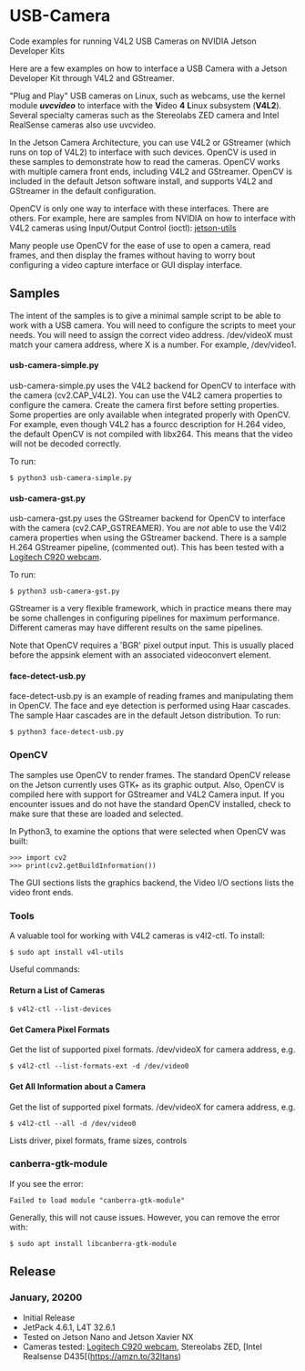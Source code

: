 # USB-Camera
Code examples for running V4L2 USB Cameras on NVIDIA Jetson Developer Kits

Here are a few examples on how to interface a USB Camera with a Jetson Developer Kit through V4L2 and GStreamer.

"Plug and Play" USB cameras on Linux, such as webcams, use the kernel module _**uvcvideo**_ to interface with the **V**ideo **4** **L**inux subsystem (**V4L2**). Several specialty cameras such as the Stereolabs ZED camera and Intel RealSense cameras also use uvcvideo.

In the Jetson Camera Architecture, you can use V4L2 or GStreamer (which runs on top of V4L2) to interface with such devices. OpenCV is used in these samples to demonstrate how to read the cameras. OpenCV works with multiple camera front ends, including V4L2 and GStreamer. OpenCV is included in the default Jetson software install, and supports V4L2 and GStreamer in the default configuration.

OpenCV is only one way to interface with these interfaces. There are others. For example, here are samples from NVIDIA on how to interface with V4L2 cameras using Input/Output Control (ioctl): [jetson-utils](https://github.com/dusty-nv/jetson-utils)

Many people use OpenCV for the ease of use to open a camera, read frames, and then display the frames without having to worry bout configuring a video capture interface or GUI display interface. 

## Samples
The intent of the samples is to give a minimal sample script to be able to work with a USB camera. You will need to configure the scripts to meet your needs. You will need to assign the correct video address.  /dev/videoX must match your camera address, where X is a number. For example, /dev/video1. 

#### usb-camera-simple.py
usb-camera-simple.py uses the V4L2 backend for OpenCV to interface with the camera (cv2.CAP_V4L2). You can use the V4L2 camera properties to configure the camera. Create the camera first before setting properties. Some properties are only available when integrated properly with OpenCV. For example, even though V4L2 has a fourcc description for H.264 video, the default OpenCV is not compiled with libx264. This means that the video will not be decoded correctly.

To run:
```
$ python3 usb-camera-simple.py
```

#### usb-camera-gst.py
usb-camera-gst.py uses the GStreamer backend for OpenCV to interface with the camera (cv2.CAP_GSTREAMER). You are *not* able to use the V4l2 camera properties when using the GStreamer backend. There is a sample H.264 GStreamer pipeline, (commented out). This has been tested with a [Logitech C920 webcam](https://amzn.to/3qQzKfi).

To run:
```
$ python3 usb-camera-gst.py
```
GStreamer is a very flexible framework, which in practice means there may be some challenges in configuring pipelines for maximum performance. Different cameras may have different results on the same pipelines. 

Note that OpenCV requires a 'BGR' pixel output input. This is usually placed before the appsink element with an associated videoconvert element.

#### face-detect-usb.py
face-detect-usb.py is an example of reading frames and manipulating them in OpenCV. The face and eye detection is performed using Haar cascades. The sample Haar cascades are in the default Jetson distribution. 
To run:
```
$ python3 face-detect-usb.py
```

### OpenCV
The samples use OpenCV to render frames. The standard OpenCV release on the Jetson currently uses GTK+ as its graphic output. Also, OpenCV is compiled here with support for GStreamer and V4L2 Camera input. If you encounter issues and do not have the standard OpenCV installed, check to make sure that these are loaded and selected. 

In Python3, to examine the options that were selected when OpenCV was built:
```
>>> import cv2
>>> print(cv2.getBuildInformation())
```

The GUI sections lists the graphics backend, the Video I/O sections lists the video front ends.

### Tools
A valuable tool for working with V4L2 cameras is v4l2-ctl. To install:
```
$ sudo apt install v4l-utils
```
Useful commands:
#### Return a List of Cameras
```
$ v4l2-ctl --list-devices
```
#### Get Camera Pixel Formats
Get the list of supported pixel formats. /dev/videoX for camera address, e.g.
```
$ v4l2-ctl --list-formats-ext -d /dev/video0
```

#### Get All Information about a Camera
Get the list of supported pixel formats. /dev/videoX for camera address, e.g.
```
$ v4l2-ctl --all -d /dev/video0
```
Lists driver, pixel formats, frame sizes, controls


### canberra-gtk-module
If you see the error:
```
Failed to load module "canberra-gtk-module"
``` 
Generally, this will not cause issues. However, you can remove the error with:
```
$ sudo apt install libcanberra-gtk-module
```

## Release 

### January, 20200
* Initial Release
* JetPack 4.6.1, L4T 32.6.1
* Tested on Jetson Nano and Jetson Xavier NX
* Cameras tested: [Logitech C920 webcam](https://amzn.to/3qQzKfi), Stereolabs ZED, [Intel Realsense D435[(https://amzn.to/32ltans)
